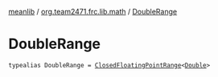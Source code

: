 [meanlib](../index.md) / [org.team2471.frc.lib.math](index.md) / [DoubleRange](./-double-range.md)

# DoubleRange

`typealias DoubleRange = `[`ClosedFloatingPointRange`](https://kotlinlang.org/api/latest/jvm/stdlib/kotlin.ranges/-closed-floating-point-range/index.html)`<`[`Double`](https://kotlinlang.org/api/latest/jvm/stdlib/kotlin/-double/index.html)`>`